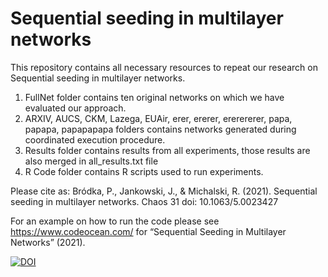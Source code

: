 # Sequential seeding in multilayer networks

This repository contains all necessary resources to repeat our research on Sequential seeding in multilayer networks. 
1.	FullNet folder contains ten original networks on which we have evaluated our approach.
2.	ARXIV, AUCS, CKM, Lazega, EUAir, erer, ererer, ererererer, papa, papapa, papapapapa folders contains networks generated during coordinated execution procedure.
3.	Results folder contains results from all experiments, those results are also merged in all_results.txt file
4.	R Code folder contains R scripts used to run experiments. 

Please cite as:
Bródka, P., Jankowski, J., & Michalski, R. (2021). Sequential seeding in multilayer networks. Chaos 31 doi: 10.1063/5.0023427

For an example on how to run the code please see https://www.codeocean.com/ for “Sequential Seeding in Multilayer Networks” (2021).

<a href="https://zenodo.org/badge/latestdoi/283218343"><img src="https://zenodo.org/badge/283218343.svg" alt="DOI"></a>

